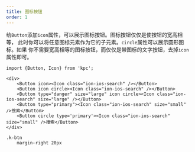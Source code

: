 ```yaml
---
title: 图标按钮
order: 1
---
```


给`Button`添加`icon`属性，可以展示图标按钮。图标按钮仅仅是使按钮的宽高相等，
此时你可以将任意图标元素作为它的子元素。`circle`属性可以展示圆形图标。如果
你不需要宽高相等的图标按钮，而仅仅是带图标的文字按钮，去掉`icon`属性即可。

```vdt
import {Button, Icon} from 'kpc';

<div>
    <Button icon><Icon class="ion-ios-search" /></Button>
    <Button icon circle><Icon class="ion-ios-search" /></Button>
    <Button type="danger" size="large" icon circle><Icon class="ion-ios-search" size="large" /></Button>
    <Button type="primary"><Icon class="ion-ios-search" size="small" />搜索</Button>
    <Button circle type='primary'><Icon class="ion-ios-search" size="small" />搜索</Button>
</div>
```

```styl
.k-btn
    margin-right 20px
```
